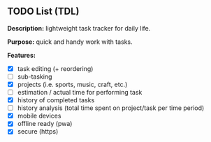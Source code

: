 TODO List (TDL)
---------------

**Description:** lightweight task tracker for daily life.

**Purpose:** quick and handy work with tasks.

**Features:**
- [x] task editing (+ reordering)
- [ ] sub-tasking
- [x] projects (i.e. sports, music, craft, etc.)
- [ ] estimation / actual time for performing task
- [x] history of completed tasks
- [ ] history analysis (total time spent on project/task per time period)
- [x] mobile devices
- [x] offline ready (pwa)
- [x] secure (https)
